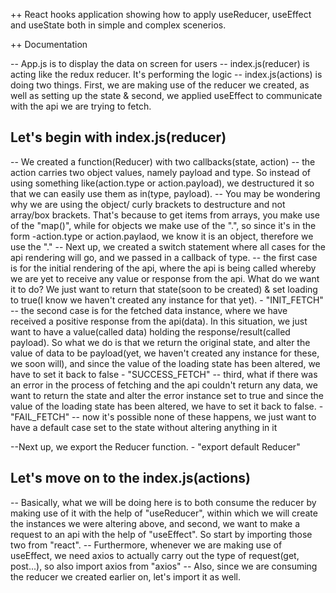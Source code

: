 ++ React hooks application showing how to apply useReducer, useEffect and useState both in simple and complex scenerios.

++ Documentation

-- App.js is to display the data on screen for users
-- index.js(reducer) is acting like the redux reducer. It's performing the logic
-- index.js(actions) is doing two things. First, we are making use of the reducer we created, as well as setting up the state & second, we applied useEffect to  communicate with the api we are trying to fetch.

## Let's begin with index.js(reducer)
-- We created a function(Reducer) with two callbacks(state, action)
-- the action carries two object values, namely payload and type. So instead of using something like(action.type or action.payload), we destructured it so that we can easily use them as in(type, payload).
-- You may be wondering why we are using the object/ curly brackets to destructure and not array/box brackets. That's because to get items from arrays, you make use of the "map()", while for objects we make use of the ".", so since it's in the form -action.type or action.paylaod, we know it is an object, therefore we use the "."
-- Next up, we created a switch statement where all cases for the api rendering will go, and we passed in a callback of type.
-- the first case is for the initial rendering of the api, where the api is being called whereby we are yet to receive any value or response from the api. What do we want it to do? We just want to return that state(soon to be created) & set loading to true(I know we haven't created any instance for that yet). - "INIT_FETCH"
-- the second case is for the fetched data instance, where we have received a positive response from the api(data). In this situation, we just want to have a value(called data) holding the response/result(called payload). So what we do is that we return the original state, and alter the value of data to be payload(yet, we haven't created any instance for these, we soon will), and since the value of the loading state has been altered, we have to set it back to false - "SUCCESS_FETCH"
-- third, what if there was an error in the process of fetching and the api couldn't return any data, we want to return the state and alter the error instance set to true and since the value of the loading state has been altered, we have to set it back to false. - "FAIL_FETCH"
-- now it's possible none of these happens, we just want to have a default case set to the state without altering anything in it

--Next up, we export the Reducer function. - "export default Reducer"

## Let's move on to the index.js(actions)
-- Basically, what we will be doing here is to both consume the reducer by making use of it with the help of "useReducer", within which we will create the instances we were altering above, and second, we want to make a request to an api with the help of "useEffect". So start by importing those two from "react".
-- Furthermore, whenever we are making use of useEffect, we need axios to actually carry out the type of request(get, post...), so also import axios from "axios"
-- Also, since we are consuming the reducer we created earlier on, let's import it as well.